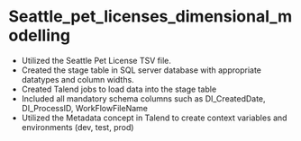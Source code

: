 # Seattle_pet_licenses_dimensional_modelling

- Utilized the Seattle Pet License TSV file. 
- Created the stage table in SQL server database with appropriate datatypes and column widths. 
- Created Talend jobs to load data into the stage table
- Included all mandatory schema columns such as DI_CreatedDate, DI_ProcessID, WorkFlowFileName 
- Utilized the Metadata concept in Talend to create context variables and environments (dev, test, prod)
